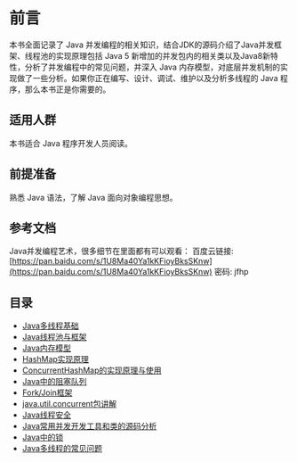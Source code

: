 # 前言

本书全面记录了 Java 并发编程的相关知识，结合JDK的源码介绍了Java并发框架、线程池的实现原理包括 Java 5 新增加的并发包内的相关类以及Java8新特性，分析了并发编程中的常见问题，并深入 Java 内存模型，对底层并发机制的实现做了一些分析。如果你正在编写、设计、调试、维护以及分析多线程的 Java 程序，那么本书正是你需要的。

## 适用人群 <a id="188e1b5b552a2ef5f7fc610c2cbda09f"></a>

本书适合 Java 程序开发人员阅读。

## 前提准备 <a id="85bc6e0a96aebd855de81f05dd2db6a9"></a>

熟悉 Java 语法，了解 Java 面向对象编程思想。

## **参考文档**

Java并发编程艺术，很多细节在里面都有可以观看： 百度云链接: [https://pan.baidu.com/s/1U8Ma40Ya1kKFioyBksSKnw](https://pan.baidu.com/s/1U8Ma40Ya1kKFioyBksSKnw) 密码: jfhp

## **目录**

* [Java多线程基础](di-yi-7ae0-java-duo-xian-cheng-ji-chu/)
* [Java线程池与框架](di-er-zhang-java-xian-cheng-chi-yu-kuang-jia/)
* [Java内存模型](di-san-zhang-java-nei-cun-mo-xing/)
* [HashMap实现原理](hashmapshi-xian-yuan-li/)
* [ConcurrentHashMap的实现原理与使用](concurrenthashmapde-shi-xian-yuan-li-yu-shi-yong/)
* [Java中的阻塞队列](javazhong-de-zu-sai-dui-lie/)
* [Fork/Join框架](forkjoinkuang-jia/)
* [java.util.concurrent包讲解](javautilconcurrentbao-jiang-jie/)
* [Java线程安全](javaxian-cheng-an-quan/)
* [Java常用并发开发工具和类的源码分析](javachang-yong-bing-fa-kai-fa-gong-ju-he-lei-de-yuan-ma-fen-xi/)
* [Java中的锁](javazhong-de-suo/)
* [Java多线程的常见问题](javaduo-xian-cheng-de-chang-jian-wen-ti/)


